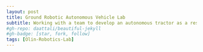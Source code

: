 ```yaml
---
layout: post
title: Ground Robotic Autonomous Vehicle Lab
subtitle: Working with a team to develop an autonomous tractor as a research platform
#gh-repo: daattali/beautiful-jekyll
#gh-badge: [star, fork, follow]
tags: [Olin-Robotics-Lab]
---
```

